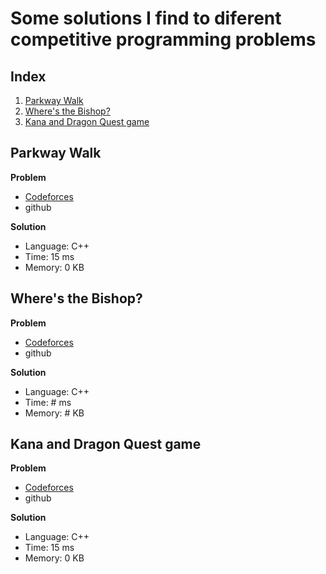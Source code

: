 # Some solutions I find to diferent competitive programming problems 


## Index
1. [Parkway Walk](https://github.com/Wissenss/ICI-challenges/edit/main/readme.md#parkway-walk) 
2. [Where's the Bishop?](https://github.com/Wissenss/ICI-challenges/edit/main/readme.md#wheres-the-bishop)
3. [Kana and Dragon Quest game](https://github.com/Wissenss/ICI-challenges/edit/main/readme.md#kana-and-dragon-quest-game)

## Parkway Walk
**Problem**
- [Codeforces](https://codeforces.com/problemset/problem/1697/A)
- github

**Solution**
- Language: C++
- Time: 15 ms
- Memory: 0 KB

## Where's the Bishop?
**Problem**
- [Codeforces](https://codeforces.com/problemset/problem/1692/C)
- github

**Solution**
- Language: C++
- Time: # ms
- Memory: # KB

## Kana and Dragon Quest game
**Problem**
- [Codeforces](https://codeforces.com/problemset/problem/1337/B)
- github

**Solution**
- Language: C++
- Time: 15 ms
- Memory: 0 KB
